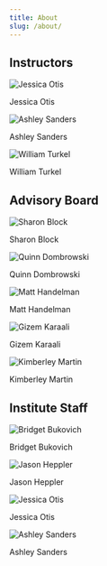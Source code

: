 ```yaml
---
title: About
slug: /about/
---
```


## Instructors

<div class="flex justify-center space-x-4">
  <div class="flex flex-col items-center">
    <div class="w-40 h-40">
      <img class="object-cover rounded-full" src="/images/jo.jpg" alt="Jessica Otis">
    </div>
    <div class="mt-6 text-center">
      <p class="text-lg font-bold">Jessica Otis</p>
    </div>
  </div>

  <div class="flex flex-col items-center">
    <div class="w-40 h-40">
      <img class="object-cover rounded-full" src="/images/as.jpg" alt="Ashley Sanders">
    </div>
    <div class="mt-6 text-center">
      <p class="text-lg font-bold">Ashley Sanders</p>
    </div>
  </div>

  <div class="flex flex-col items-center">
    <div class="w-40 h-40">
      <img class="object-cover rounded-full" src="/images/bt.jpg" alt="William Turkel">
    </div>
    <div class="mt-6 text-center">
      <p class="text-lg font-bold">William Turkel</p>
    </div>
  </div>
</div>

## Advisory Board

<div class="flex justify-center space-x-4">
  <div class="flex flex-col items-center">
    <div class="w-40 h-40">
      <img class="object-cover rounded-full" src="/images/SharonBlockBioPic.JPG" alt="Sharon Block">
    </div>
    <div class="mt-6 text-center">
      <p class="text-lg font-bold">Sharon Block</p>
    </div>
  </div>

  <div class="flex flex-col items-center">
    <div class="w-40 h-40">
      <img class="object-cover rounded-full" src="/images/comingsoon.png" alt="Quinn Dombrowski">
    </div>
    <div class="mt-6 text-center">
      <p class="text-lg font-bold">Quinn Dombrowski</p>
    </div>
  </div>

  <div class="flex flex-col items-center">
    <div class="w-40 h-40">
      <img class="object-cover rounded-full" src="/images/handelman.png" alt="Matt Handelman">
    </div>
    <div class="mt-6 text-center">
      <p class="text-lg font-bold">Matt Handelman</p>
    </div>
  </div>

  <div class="flex flex-col items-center">
    <div class="w-40 h-40">
      <img class="object-cover rounded-full" src="/images/comingsoon.png" alt="Gizem Karaali">
    </div>
    <div class="mt-6 text-center">
      <p class="text-lg font-bold">Gizem Karaali</p>
    </div>
  </div>

  <div class="flex flex-col items-center">
  <div class="w-40 h-40">
      <img class="object-cover rounded-full" src="/images/comingsoon.png" alt="Kimberley Martin">
    </div>
    <div class="mt-6 text-center">
      <p class="text-lg font-bold">Kimberley Martin</p>
    </div>
  </div>

</div>

## Institute Staff

<div class="flex justify-center space-x-4">
  <div class="flex flex-col items-center">
    <div class="w-40 h-40">
      <img class="object-cover rounded-full" src="/images/bb.jpg" alt="Bridget Bukovich">
    </div>
    <div class="mt-6 text-center">
      <p class="text-lg font-bold">Bridget Bukovich</p>
    </div>
  </div>

  <div class="flex flex-col items-center">
    <div class="w-40 h-40">
      <img class="object-cover rounded-full" src="/images/jh.jpg" alt="Jason Heppler">
    </div>
    <div class="mt-6 text-center">
      <p class="text-lg font-bold">Jason Heppler</p>
    </div>
  </div>

  <div class="flex flex-col items-center">
    <div class="w-40 h-40">
      <img class="object-cover rounded-full" src="/images/jo.jpg" alt="Jessica Otis">
    </div>
    <div class="mt-6 text-center">
      <p class="text-lg font-bold">Jessica Otis</p>
    </div>
  </div>

  <div class="flex flex-col items-center">
    <div class="w-40 h-40">
      <img class="object-cover rounded-full" src="/images/as.jpg" alt="Ashley Sanders">
    </div>
    <div class="mt-6 text-center">
      <p class="text-lg font-bold">Ashley Sanders</p>
    </div>
  </div>
</div>

